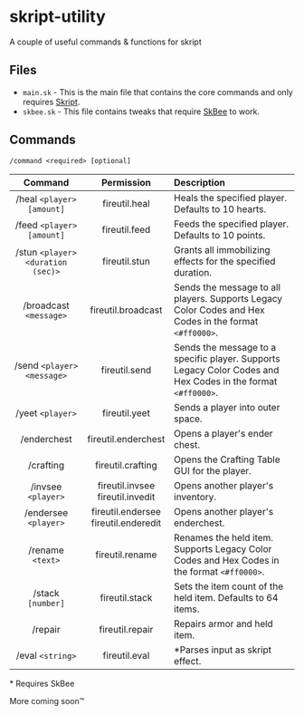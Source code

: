 # skript-utility
A couple of useful commands &amp; functions for skript


## Files
- `main.sk` - This is the main file that contains the core commands and only requires [Skript](https://github.com/SkriptLang/Skript).
- `skbee.sk` - This file contains tweaks that require [SkBee](https://github.com/ShaneBeee/SkBee) to work.

## Commands
`/command <required> [optional]`

 Command | Permission | Description
 :--:|:--:|:--
 /heal `<player>` `[amount]` | fireutil.heal | Heals the specified player. Defaults to 10 hearts.
 /feed `<player>` `[amount]` | fireutil.feed | Feeds the specified player. Defaults to 10 points.
 /stun `<player>` `<duration (sec)>` | fireutil.stun | Grants all immobilizing effects for the specified duration.
 /broadcast `<message>` | fireutil.broadcast | Sends the message to all players. Supports Legacy Color Codes and Hex Codes in the format `<#ff0000>`.
 /send `<player>` `<message>` | fireutil.send | Sends the message to a specific player. Supports Legacy Color Codes and Hex Codes in the format `<#ff0000>`. 
 /yeet `<player>` | fireutil.yeet | Sends a player into outer space.
 /enderchest | fireutil.enderchest | Opens a player's ender chest.
 /crafting | fireutil.crafting | Opens the Crafting Table GUI for the player.
 /invsee `<player>` | fireutil.invsee<br>fireutil.invedit | Opens another player's inventory.
 /endersee `<player>` | fireutil.endersee<br>fireutil.enderedit | Opens another player's enderchest.
 /rename `<text>` | fireutil.rename | Renames the held item. Supports Legacy Color Codes and Hex Codes in the format `<#ff0000>`.
 /stack `[number]` | fireutil.stack | Sets the item count of the held item. Defaults to 64 items.
 /repair | fireutil.repair | Repairs armor and held item.
 /eval `<string>` | fireutil.eval | *Parses input as skript effect.
 
 \* Requires SkBee
 
 More coming soon:tm:
